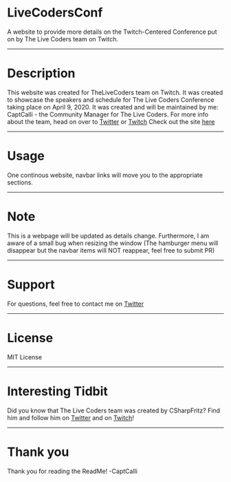 # LiveCodersConf

A website to provide more details on the Twitch-Centered Conference put on by The Live Coders team on Twitch.  

---

# Description

This website was created for TheLiveCoders team on Twitch. It was created to showcase the speakers and schedule for The Live Coders Conference taking place on April 9, 2020. It was created and will be maintained by me: CaptCalli - the Community Manager for The Live Coders.
For more info about the team, head on over to [Twitter](https://twitter.com/thelivecoders) or [Twitch](https://www.twitch.tv/thelivecoders)
Check out the site [here](https://captcalli.github.io/LiveCodersConf/)

---

# Usage

One continous website, navbar links will move you to the appropriate sections. 

---

# Note

This is a webpage will be updated as details change. 
Furthermore, I am aware of a small bug when resizing the window (The hamburger menu will disappear but the navbar items will NOT reappear, feel free to submit PR)

---

# Support

For questions, feel free to contact me on [Twitter](https://twitter.com/captcalli)

---

# License

MIT License

---

# Interesting Tidbit
Did you know that The Live Coders team was created by CSharpFritz? Find him and follow him on [Twitter](https://twitter.com/csharpfritz) and on [Twitch](https://www.twitch.tv/csharpfritz)!

---

# Thank you

Thank you for reading the ReadMe!
-CaptCalli
